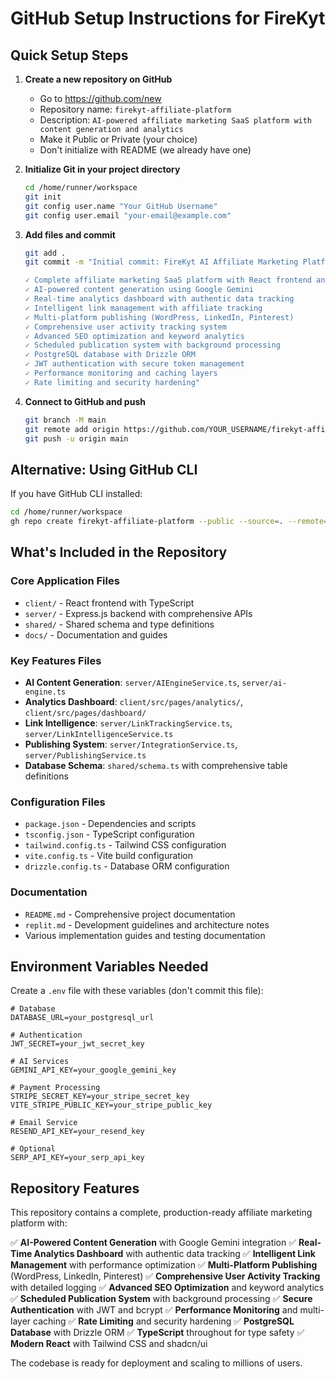 # GitHub Setup Instructions for FireKyt

## Quick Setup Steps

1. **Create a new repository on GitHub**
   - Go to https://github.com/new
   - Repository name: `firekyt-affiliate-platform`
   - Description: `AI-powered affiliate marketing SaaS platform with content generation and analytics`
   - Make it Public or Private (your choice)
   - Don't initialize with README (we already have one)

2. **Initialize Git in your project directory**
   ```bash
   cd /home/runner/workspace
   git init
   git config user.name "Your GitHub Username"
   git config user.email "your-email@example.com"
   ```

3. **Add files and commit**
   ```bash
   git add .
   git commit -m "Initial commit: FireKyt AI Affiliate Marketing Platform

   ✓ Complete affiliate marketing SaaS platform with React frontend and Express backend
   ✓ AI-powered content generation using Google Gemini
   ✓ Real-time analytics dashboard with authentic data tracking
   ✓ Intelligent link management with affiliate tracking
   ✓ Multi-platform publishing (WordPress, LinkedIn, Pinterest)
   ✓ Comprehensive user activity tracking system
   ✓ Advanced SEO optimization and keyword analytics
   ✓ Scheduled publication system with background processing
   ✓ PostgreSQL database with Drizzle ORM
   ✓ JWT authentication with secure token management
   ✓ Performance monitoring and caching layers
   ✓ Rate limiting and security hardening"
   ```

4. **Connect to GitHub and push**
   ```bash
   git branch -M main
   git remote add origin https://github.com/YOUR_USERNAME/firekyt-affiliate-platform.git
   git push -u origin main
   ```

## Alternative: Using GitHub CLI

If you have GitHub CLI installed:
```bash
cd /home/runner/workspace
gh repo create firekyt-affiliate-platform --public --source=. --remote=origin --push
```

## What's Included in the Repository

### Core Application Files
- `client/` - React frontend with TypeScript
- `server/` - Express.js backend with comprehensive APIs
- `shared/` - Shared schema and type definitions
- `docs/` - Documentation and guides

### Key Features Files
- **AI Content Generation**: `server/AIEngineService.ts`, `server/ai-engine.ts`
- **Analytics Dashboard**: `client/src/pages/analytics/`, `client/src/pages/dashboard/`
- **Link Intelligence**: `server/LinkTrackingService.ts`, `server/LinkIntelligenceService.ts`
- **Publishing System**: `server/IntegrationService.ts`, `server/PublishingService.ts`
- **Database Schema**: `shared/schema.ts` with comprehensive table definitions

### Configuration Files
- `package.json` - Dependencies and scripts
- `tsconfig.json` - TypeScript configuration
- `tailwind.config.ts` - Tailwind CSS configuration
- `vite.config.ts` - Vite build configuration
- `drizzle.config.ts` - Database ORM configuration

### Documentation
- `README.md` - Comprehensive project documentation
- `replit.md` - Development guidelines and architecture notes
- Various implementation guides and testing documentation

## Environment Variables Needed

Create a `.env` file with these variables (don't commit this file):

```env
# Database
DATABASE_URL=your_postgresql_url

# Authentication
JWT_SECRET=your_jwt_secret_key

# AI Services
GEMINI_API_KEY=your_google_gemini_key

# Payment Processing
STRIPE_SECRET_KEY=your_stripe_secret_key
VITE_STRIPE_PUBLIC_KEY=your_stripe_public_key

# Email Service
RESEND_API_KEY=your_resend_key

# Optional
SERP_API_KEY=your_serp_api_key
```

## Repository Features

This repository contains a complete, production-ready affiliate marketing platform with:

✅ **AI-Powered Content Generation** with Google Gemini integration
✅ **Real-Time Analytics Dashboard** with authentic data tracking
✅ **Intelligent Link Management** with performance optimization
✅ **Multi-Platform Publishing** (WordPress, LinkedIn, Pinterest)
✅ **Comprehensive User Activity Tracking** with detailed logging
✅ **Advanced SEO Optimization** and keyword analytics
✅ **Scheduled Publication System** with background processing
✅ **Secure Authentication** with JWT and bcrypt
✅ **Performance Monitoring** and multi-layer caching
✅ **Rate Limiting** and security hardening
✅ **PostgreSQL Database** with Drizzle ORM
✅ **TypeScript** throughout for type safety
✅ **Modern React** with Tailwind CSS and shadcn/ui

The codebase is ready for deployment and scaling to millions of users.